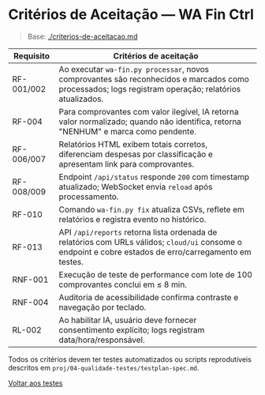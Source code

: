 <!-- proj/04-testes-e-validacao/criterios-de-aceitacao-spec.md -->
# Critérios de Aceitação — WA Fin Ctrl

> Base: [./criterios-de-aceitacao.md](./criterios-de-aceitacao.md)

| Requisito | Critérios de aceitação |
| --- | --- |
| RF-001/002 | Ao executar `wa-fin.py processar`, novos comprovantes são reconhecidos e marcados como processados; logs registram operação; relatórios atualizados. |
| RF-004 | Para comprovantes com valor ilegível, IA retorna valor normalizado; quando não identifica, retorna "NENHUM" e marca como pendente. |
| RF-006/007 | Relatórios HTML exibem totais corretos, diferenciam despesas por classificação e apresentam link para comprovantes. |
| RF-008/009 | Endpoint `/api/status` responde `200` com timestamp atualizado; WebSocket envia `reload` após processamento. |
| RF-010 | Comando `wa-fin.py fix` atualiza CSVs, reflete em relatórios e registra evento no histórico. |
| RF-013 | API `/api/reports` retorna lista ordenada de relatórios com URLs válidos; `cloud/ui` consome o endpoint e cobre estados de erro/carregamento em testes. |
| RNF-001 | Execução de teste de performance com lote de 100 comprovantes conclui em ≤ 8 min. |
| RNF-004 | Auditoria de acessibilidade confirma contraste e navegação por teclado. |
| RL-002 | Ao habilitar IA, usuário deve fornecer consentimento explícito; logs registram data/hora/responsável. |

Todos os critérios devem ter testes automatizados ou scripts reprodutíveis descritos em `proj/04-qualidade-testes/testplan-spec.md`.

[Voltar aos testes](README-spec.md)
